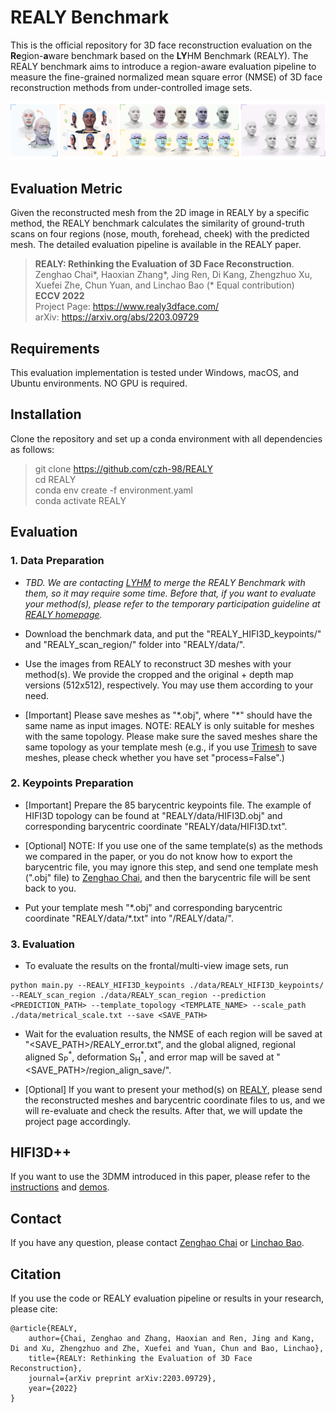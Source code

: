 # REALY Benchmark

This is the official repository for 3D face reconstruction evaluation on the **Re**gion-**a**ware benchmark based on the **LY**HM Benchmark (REALY). The REALY benchmark aims to introduce a region-aware evaluation pipeline to measure the fine-grained normalized mean square error (NMSE) of 3D face reconstruction methods from under-controlled image sets.
<p align="center"> 
<img src="./img/pipeline.jpg">
</p>


## Evaluation Metric

Given the reconstructed mesh from the 2D image in REALY by a specific method, the REALY benchmark calculates the similarity of ground-truth scans on four regions (nose, mouth, forehead, cheek) with the predicted mesh. The detailed evaluation pipeline is available in the REALY paper.

> **REALY: Rethinking the Evaluation of 3D Face Reconstruction**.\
> Zenghao Chai*, Haoxian Zhang*, Jing Ren, Di Kang, Zhengzhuo Xu, Xuefei Zhe, Chun Yuan, and Linchao Bao (* Equal contribution) \
> **ECCV 2022** \
> Project Page: https://www.realy3dface.com/ \
> arXiv: https://arxiv.org/abs/2203.09729

## Requirements
This evaluation implementation is tested under Windows, macOS, and Ubuntu environments. NO GPU is required.


## Installation
Clone the repository and set up a conda environment with all dependencies as follows:

> git clone https://github.com/czh-98/REALY \
> cd REALY \
> conda env create -f environment.yaml \
> conda activate REALY


## Evaluation
### 1. Data Preparation
- *TBD. We are contacting [LYHM](https://www-users.cs.york.ac.uk/~nep/research/LYHM/) to merge the REALY Benchmark with them, so it may require some time. Before that, if you want to evaluate your method(s), please refer to the temporary participation guideline at [REALY homepage](https://www.realy3dface.com/).* 

- Download the benchmark data, and put the "REALY_HIFI3D_keypoints/" and "REALY_scan_region/" folder into "REALY/data/".

- Use the images from REALY to reconstruct 3D meshes with your method(s). We provide the cropped and the original + depth map versions (512x512), respectively. You may use them according to your need.

- [Important] Please save meshes as "\*.obj", where "\*" should have the same name as input images. NOTE: REALY is only suitable for meshes with the same topology. Please make sure the saved meshes share the same topology as your template mesh (e.g., if you use [Trimesh](https://trimsh.org/trimesh.html) to save meshes, please check whether you have set "process=False".)

### 2. Keypoints Preparation
- [Important] Prepare the 85 barycentric keypoints file. The example of HIFI3D topology can be found at "REALY/data/HIFI3D.obj" and corresponding barycentric coordinate "REALY/data/HIFI3D.txt". 
   
- [Optional] NOTE: If you use one of the same template(s) as the methods we compared in the paper, or you do not know how to export the barycentric file, you may ignore this step, and send one template mesh (".obj" file) to [Zenghao Chai](mailto:zenghaochai@gmail.com), and then the barycentric file will be sent back to you.

- Put your template mesh "\*.obj" and corresponding barycentric coordinate "REALY/data/*.txt" into "/REALY/data/".

### 3. Evaluation
- To evaluate the results on the frontal/multi-view image sets, run
```
python main.py --REALY_HIFI3D_keypoints ./data/REALY_HIFI3D_keypoints/ --REALY_scan_region ./data/REALY_scan_region --prediction <PREDICTION_PATH> --template_topology <TEMPLATE_NAME> --scale_path ./data/metrical_scale.txt --save <SAVE_PATH>
```

- Wait for the evaluation results, the NMSE of each region will be saved at "<SAVE_PATH>/REALY_error.txt", and the global aligned, regional aligned S<sub>P</sub><sup>\*</sup>, deformation S<sub>H</sub><sup>\*</sup>, and error map will be saved at "<SAVE_PATH>/region_align_save/".

- [Optional] If you want to present your method(s) on [REALY](https://www.realy3dface.com/), please send the reconstructed meshes and barycentric coordinate files to us, and we will re-evaluate and check the results. After that, we will update the project page accordingly.

## HIFI3D++
If you want to use the 3DMM introduced in this paper, please refer to the [instructions](./HIFI3D%2B%2B/README.md) and [demos](https://github.com/tencent-ailab/hifi3dface).

## Contact

If you have any question, please contact [Zenghao Chai](https://zenghaochai.com/) or [Linchao Bao](https://linchaobao.github.io/).



## Citation


If you use the code or REALY evaluation pipeline or results in your research, please cite:


```
@article{REALY,
    author={Chai, Zenghao and Zhang, Haoxian and Ren, Jing and Kang, Di and Xu, Zhengzhuo and Zhe, Xuefei and Yuan, Chun and Bao, Linchao},
    title={REALY: Rethinking the Evaluation of 3D Face Reconstruction},
    journal={arXiv preprint arXiv:2203.09729},
    year={2022}
}
```



